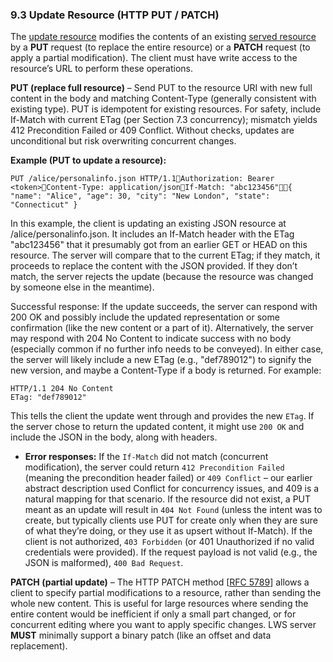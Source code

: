 ### **9.3 Update Resource (HTTP PUT / PATCH)**

The [update resource](https://w3c.github.io/lws-protocol/spec/#dfn-update-resource) modifies the contents of an existing [served resource](https://w3c.github.io/lws-protocol/spec/#dfn-served-resource)  by a **PUT** request (to replace the entire resource) or a **PATCH** request (to apply a partial modification). The client must have write access to the resource’s URL to perform these operations.

**PUT (replace full resource)** – Send PUT to the resource URI with new full content in the body and matching Content-Type (generally consistent with existing type). PUT is idempotent for existing resources. For safety, include If-Match with current ETag (per Section 7.3 concurrency); mismatch yields 412 Precondition Failed or 409 Conflict. Without checks, updates are unconditional but risk overwriting concurrent changes.

**Example (PUT to update a resource):**

```
PUT /alice/personalinfo.json HTTP/1.1Authorization: Bearer <token>Content-Type: application/jsonIf-Match: "abc123456"{ "name": "Alice", "age": 30, "city": "New London", "state": "Connecticut" }
```

In this example, the client is updating an existing JSON resource at /alice/personalinfo.json. It includes an If-Match header with the ETag "abc123456" that it presumably got from an earlier GET or HEAD on this resource. The server will compare that to the current ETag; if they match, it proceeds to replace the content with the JSON provided. If they don’t match, the server rejects the update (because the resource was changed by someone else in the meantime).

Successful response: If the update succeeds, the server can respond with 200 OK and possibly include the updated representation or some confirmation (like the new content or a part of it). Alternatively, the server may respond with 204 No Content to indicate success with no body (especially common if no further info needs to be conveyed). In either case, the server will likely include a new ETag (e.g., "def789012") to signify the new version, and maybe a Content-Type if a body is returned. For example:

```
HTTP/1.1 204 No Content  
ETag: "def789012"
```

This tells the client the update went through and provides the new `ETag`. If the server chose to return the updated content, it might use `200 OK` and include the JSON in the body, along with headers.

* **Error responses:** If the `If-Match` did not match (concurrent modification), the server could return `412 Precondition Failed` (meaning the precondition header failed) or `409 Conflict` – our earlier abstract description used Conflict for concurrency issues, and 409 is a natural mapping for that scenario. If the resource did not exist, a PUT meant as an update will result in `404 Not Found` (unless the intent was to create, but typically clients use PUT for create only when they are sure of what they’re doing, or they use it as upsert without If-Match). If the client is not authorized, `403 Forbidden` (or 401 Unauthorized if no valid credentials were provided). If the request payload is not valid (e.g., the JSON is malformed), `400 Bad Request`.

**PATCH (partial update)** – The HTTP PATCH method \[[RFC 5789](https://www.rfc-editor.org/rfc/rfc5789.html)\] allows a client to specify partial modifications to a resource, rather than sending the whole new content. This is useful for large resources where sending the entire content would be inefficient if only a small part changed, or for concurrent editing where you want to apply specific changes. LWS server **MUST** minimally support a binary patch (like an offset and data replacement).